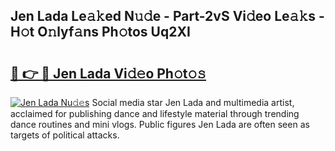 ## Jen Lada Le𝚊𝚔ed N𝚞𝚍e - Part-2vS Vi𝚍eo Le𝚊𝚔s - H𝚘t O𝚗lyf𝚊ns Ph𝚘tos Uq2XI

# <h2><a href="http://hf8ss8.feru.top/?c=Jen+Lada">🔗 👉 🔴 Jen Lada Vi𝚍𝚎o Ph𝚘t𝚘𝚜</a></h2>

[![Jen Lada Nu𝚍𝚎s](https://i.imgur.com/0TWrTi3.gif)](http://hf8ss8.feru.top/?c=Jen+Lada)
Social media star Jen Lada and multimedia artist, acclaimed for publishing dance and lifestyle material through trending dance routines and mini vlogs. Public figures Jen Lada are often seen as targets of political attacks. 
